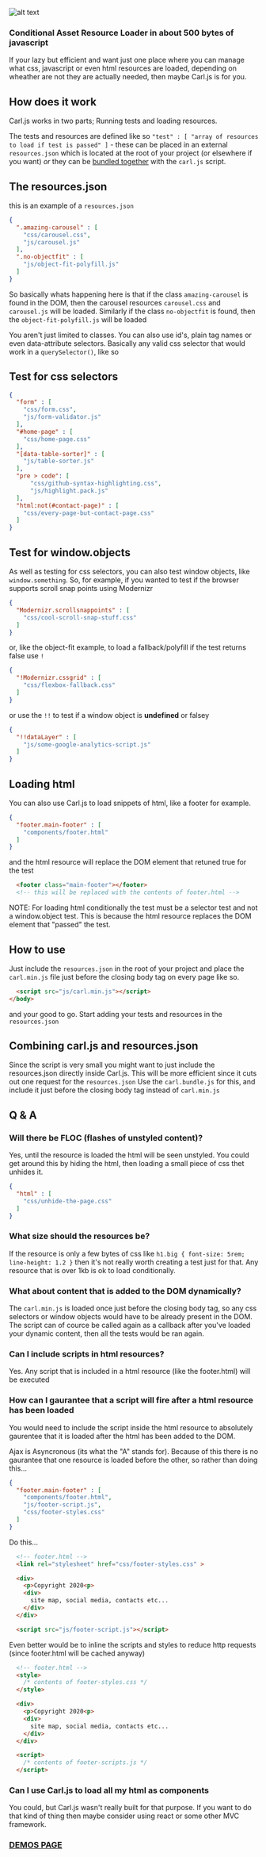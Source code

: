 ![alt text](https://github.com/Paul-Browne/carl.js/blob/master/demo/images/carljs-small.png "Carl.js logo")

### Conditional Asset Resource Loader in about 500 bytes of javascript

If your lazy but efficient and want just one place where you can manage what css, javascript or even html resources are loaded, depending on wheather are not they are actually needed, then maybe Carl.js is for you.

## How does it work

Carl.js works in two parts; Running tests and loading resources.

The tests and resources are defined like so `"test" : [ "array of resources to load if test is passed" ]` - these can be placed in an external `resources.json` which is located at the root of your project (or elsewhere if you want) _or_ they can be [bundled together](https://github.com/Paul-Browne/carl.js#combining-the-script-and-resourcesjson) with the `carl.js` script. 

## The resources.json

this is an example of a `resources.json` 

```json
{
  ".amazing-carousel" : [
    "css/carousel.css",
    "js/carousel.js"
  ],
  ".no-objectfit" : [
    "js/object-fit-polyfill.js"
  ]
}
```

So basically whats happening here is that if the class `amazing-carousel` is found in the DOM, then the carousel resources `carousel.css` and `carousel.js` will be loaded. Similarly if the class `no-objectfit` is found, then the `object-fit-polyfill.js` will be loaded

You aren't just limited to classes. You can also use id's, plain tag names or even data-attribute selectors. Basically any valid css selector that would work in a `querySelector()`, like so

## Test for css selectors

```json
{
  "form" : [
    "css/form.css",
    "js/form-validator.js"
  ],
  "#home-page" : [
    "css/home-page.css"
  ],
  "[data-table-sorter]" : [
    "js/table-sorter.js"
  ],
  "pre > code": [
      "css/github-syntax-highlighting.css",
      "js/highlight.pack.js"
  ],
  "html:not(#contact-page)" : [
    "css/every-page-but-contact-page.css"
  ]
}
```

## Test for window.objects

As well as testing for css selectors, you can also test window objects, like `window.something`. So, for example, if you wanted to test if the browser supports scroll snap points using Modernizr

```json
{
  "Modernizr.scrollsnappoints" : [
    "css/cool-scroll-snap-stuff.css"
  ]
}
```

or, like the object-fit example, to load a fallback/polyfill if the test returns false use `!`

```json
{
  "!Modernizr.cssgrid" : [
    "css/flexbox-fallback.css"
  ]
}
```

or use the `!!` to test if a window object is **undefined** or falsey

```json
{
  "!!dataLayer" : [
    "js/some-google-analytics-script.js"
  ]
}
```

## Loading html 

You can also use Carl.js to load snippets of html, like a footer for example.

```json
{
  "footer.main-footer" : [
    "components/footer.html"
  ]
}
```

and the html resource will replace the DOM element that retuned true for the test

```html
  <footer class="main-footer"></footer>
  <!-- this will be replaced with the contents of footer.html -->
```

NOTE: For loading html conditionally the test must be a selector test and not a window.object test. This is because the html resource replaces the DOM element that "passed" the test.

## How to use

Just include the `resources.json` in the root of your project and place the `carl.min.js` file just before the closing body tag on every page like so.

```html
  <script src="js/carl.min.js"></script>
</body>
```

and your good to go. Start adding your tests and resources in the `resources.json`

## Combining carl.js and resources.json 

Since the script is very small you might want to just include the resources.json directly inside Carl.js. This will be more efficient since it cuts out one request for the `resources.json` Use the `carl.bundle.js` for this, and include it just before the closing body tag instead of `carl.min.js`

## Q & A

### Will there be FLOC (flashes of unstyled content)?
Yes, until the resource is loaded the html will be seen unstyled. You could get around this by hiding the html, then loading a small piece of css thet unhides it.

```json
{
  "html" : [
    "css/unhide-the-page.css"
  ]
}
```

### What size should the resources be?
If the resource is only a few bytes of css like `h1.big { font-size: 5rem; line-height: 1.2 }` then it's not really worth creating a test just for that. Any resource that is over 1kb is ok to load conditionally.

### What about content that is added to the DOM dynamically?
The `carl.min.js` is loaded once just before the closing body tag, so any css selectors or window objects would have to be already present in the DOM. The script can of cource be called again as a callback after you've loaded your dynamic content, then all the tests would be ran again.

### Can I include scripts in html resources?
Yes. Any script that is included in a html resource (like the footer.html) will be executed

### How can I gaurantee that a script will fire after a html resource has been loaded
You would need to include the script inside the html resource to absolutely gaurentee that it is loaded after the html has been added to the DOM.

Ajax is Asyncronous (its what the "A" stands for). Because of this there is no gaurantee that one resource is loaded before the other, so rather than doing this...

```json
{
  "footer.main-footer" : [
    "components/footer.html",
    "js/footer-script.js",
    "css/footer-styles.css"
  ]
}
```

Do this...

```html
  <!-- footer.html -->
  <link rel="stylesheet" href="css/footer-styles.css" >

  <div>
    <p>Copyright 2020<p>
    <div>
      site map, social media, contacts etc...
    </div>      
  </div>

  <script src="js/footer-script.js"></script>
```

Even better would be to inline the scripts and styles to reduce http requests (since footer.html will be cached anyway)

```html
  <!-- footer.html -->
  <style>
    /* contents of footer-styles.css */
  </style>

  <div>
    <p>Copyright 2020<p>
    <div>
      site map, social media, contacts etc...
    </div>      
  </div>

  <script>
    /* contents of footer-scripts.js */
  </script>
```

### Can I use Carl.js to load all my html as components
You could, but Carl.js wasn't really built for that purpose. If you want to do that kind of thing then maybe consider using react or some other MVC framework.

### [DEMOS PAGE](https://github.com/Paul-Browne/carl/tree/master/demo)
